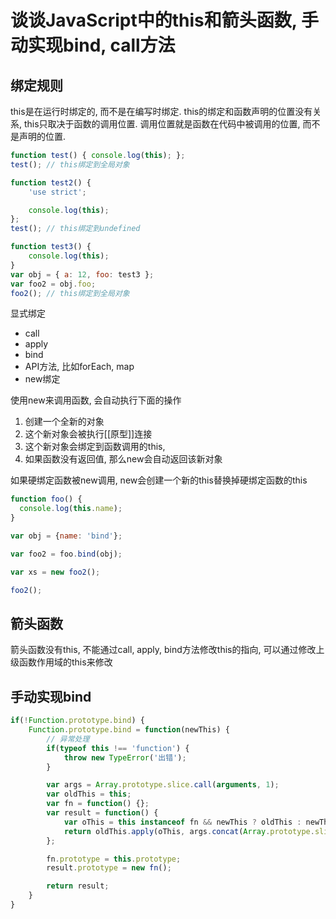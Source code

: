 # 谈谈JavaScript中的this和箭头函数, 手动实现bind, call方法
## 绑定规则
this是在运行时绑定的, 而不是在编写时绑定. this的绑定和函数声明的位置没有关系, this只取决于函数的调用位置. 调用位置就是函数在代码中被调用的位置, 而不是声明的位置. 
```js
function test() { console.log(this); };
test(); // this绑定到全局对象

function test2() { 
    'use strict';

    console.log(this); 
};
test(); // this绑定到undefined

function test3() {
    console.log(this);
}
var obj = { a: 12, foo: test3 };
var foo2 = obj.foo;
foo2(); // this绑定到全局对象
```
显式绑定
- call
- apply
- bind
- API方法, 比如forEach, map
- new绑定

使用new来调用函数, 会自动执行下面的操作
1. 创建一个全新的对象
2. 这个新对象会被执行[[原型]]连接
3. 这个新对象会绑定到函数调用的this, 
4. 如果函数没有返回值, 那么new会自动返回该新对象

如果硬绑定函数被new调用, new会创建一个新的this替换掉硬绑定函数的this
```js
function foo() {
  console.log(this.name);
}

var obj = {name: 'bind'};

var foo2 = foo.bind(obj);

var xs = new foo2();

foo2();
```

## 箭头函数
箭头函数没有this, 不能通过call, apply, bind方法修改this的指向, 可以通过修改上级函数作用域的this来修改

## 手动实现bind
```js
if(!Function.prototype.bind) {
    Function.prototype.bind = function(newThis) {
        // 异常处理
        if(typeof this !== 'function') {
            throw new TypeError('出错');
        }

        var args = Array.prototype.slice.call(arguments, 1);
        var oldThis = this;
        var fn = function() {};
        var result = function() {
            var oThis = this instanceof fn && newThis ? oldThis : newThis;
            return oldThis.apply(oThis, args.concat(Array.prototype.slice.call(arguments)));
        };

        fn.prototype = this.prototype;
        result.prototype = new fn();

        return result;
    }
}
```